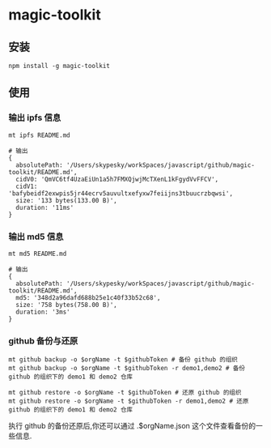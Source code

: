 
# magic-toolkit 

## 安装

```shell
npm install -g magic-toolkit
```

## 使用

### 输出 ipfs 信息

```shell
mt ipfs README.md

# 输出
{
  absolutePath: '/Users/skypesky/workSpaces/javascript/github/magic-toolkit/README.md',
  cidV0: 'QmVC6tf4UzaEiUn1a5h7FMXQjwjMcTXenL1kFgydVvFFCV',
  cidV1: 'bafybeidf2exwpis5jr44ecrv5auvultxefyxw7feiijns3tbuucrzbqwsi',
  size: '133 bytes(133.00 B)',
  duration: '11ms'
}
```

### 输出 md5 信息

```shell
mt md5 README.md

# 输出
{
  absolutePath: '/Users/skypesky/workSpaces/javascript/github/magic-toolkit/README.md',
  md5: '348d2a96dafd688b25e1c40f33b52c68',
  size: '758 bytes(758.00 B)',
  duration: '3ms'
}
```


### github 备份与还原

```shell
mt github backup -o $orgName -t $githubToken # 备份 github 的组织
mt github backup -o $orgName -t $githubToken -r demo1,demo2 # 备份 github 的组织下的 demo1 和 demo2 仓库

mt github restore -o $orgName -t $githubToken # 还原 github 的组织
mt github restore -o $orgName -t $githubToken -r demo1,demo2 # 还原 github 的组织下的 demo1 和 demo2 仓库
```

  执行 github 的备份还原后,你还可以通过 .$orgName.json 这个文件查看备份的一些信息.